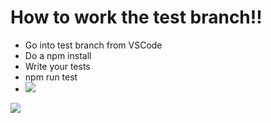 <h1>How to work the test branch!!</h1>
<ul>
  <li>Go into test branch from VSCode</li>
  <li>Do a npm install</li>
  <li>Write your tests</li>
  <li>npm run test</li>
  <li><a href="https://codecov.io/gh/SDProject2025/game-spheres" > 
       <img src="https://codecov.io/gh/SDProject2025/game-spheres/graph/badge.svg?token=HHPB5ZOUBJ"/> 
      </a>
  </li>
</ul>

<a href="https://codecov.io/gh/SDProject2025/game-spheres" > 
 <img src="https://codecov.io/gh/SDProject2025/game-spheres/graphs/icicle.svg?token=HHPB5ZOUBJ"/> 
 </a>
